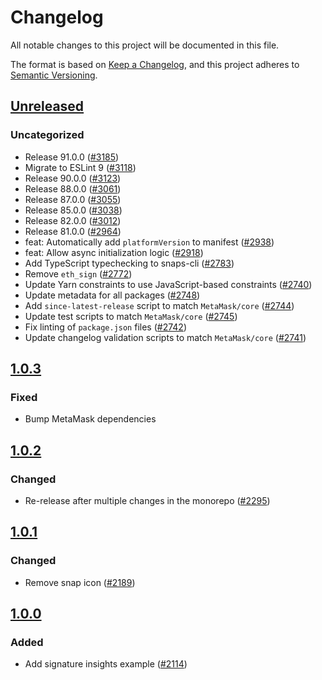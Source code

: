 # Changelog

All notable changes to this project will be documented in this file.

The format is based on [Keep a Changelog](https://keepachangelog.com/en/1.0.0/),
and this project adheres to [Semantic Versioning](https://semver.org/spec/v2.0.0.html).

## [Unreleased]

### Uncategorized

- Release 91.0.0 ([#3185](https://github.com/MetaMask/snaps/pull/3185))
- Migrate to ESLint 9 ([#3118](https://github.com/MetaMask/snaps/pull/3118))
- Release 90.0.0 ([#3123](https://github.com/MetaMask/snaps/pull/3123))
- Release 88.0.0 ([#3061](https://github.com/MetaMask/snaps/pull/3061))
- Release 87.0.0 ([#3055](https://github.com/MetaMask/snaps/pull/3055))
- Release 85.0.0 ([#3038](https://github.com/MetaMask/snaps/pull/3038))
- Release 82.0.0 ([#3012](https://github.com/MetaMask/snaps/pull/3012))
- Release 81.0.0 ([#2964](https://github.com/MetaMask/snaps/pull/2964))
- feat: Automatically add `platformVersion` to manifest ([#2938](https://github.com/MetaMask/snaps/pull/2938))
- feat: Allow async initialization logic ([#2918](https://github.com/MetaMask/snaps/pull/2918))
- Add TypeScript typechecking to snaps-cli ([#2783](https://github.com/MetaMask/snaps/pull/2783))
- Remove `eth_sign` ([#2772](https://github.com/MetaMask/snaps/pull/2772))
- Update Yarn constraints to use JavaScript-based constraints ([#2740](https://github.com/MetaMask/snaps/pull/2740))
- Update metadata for all packages ([#2748](https://github.com/MetaMask/snaps/pull/2748))
- Add `since-latest-release` script to match `MetaMask/core` ([#2744](https://github.com/MetaMask/snaps/pull/2744))
- Update test scripts to match `MetaMask/core` ([#2745](https://github.com/MetaMask/snaps/pull/2745))
- Fix linting of `package.json` files ([#2742](https://github.com/MetaMask/snaps/pull/2742))
- Update changelog validation scripts to match `MetaMask/core` ([#2741](https://github.com/MetaMask/snaps/pull/2741))

## [1.0.3]

### Fixed

- Bump MetaMask dependencies

## [1.0.2]

### Changed

- Re-release after multiple changes in the monorepo ([#2295](https://github.com/MetaMask/snaps/pull/2295))

## [1.0.1]

### Changed

- Remove snap icon ([#2189](https://github.com/MetaMask/snaps/pull/2189))

## [1.0.0]

### Added

- Add signature insights example ([#2114](https://github.com/MetaMask/snaps/pull/2079))

[Unreleased]: https://github.com/MetaMask/snaps/compare/@metamask/signature-insights-example-snap@1.0.3...HEAD
[1.0.3]: https://github.com/MetaMask/snaps/compare/@metamask/signature-insights-example-snap@1.0.2...@metamask/signature-insights-example-snap@1.0.3
[1.0.2]: https://github.com/MetaMask/snaps/compare/@metamask/signature-insights-example-snap@1.0.1...@metamask/signature-insights-example-snap@1.0.2
[1.0.1]: https://github.com/MetaMask/snaps/compare/@metamask/signature-insights-example-snap@1.0.0...@metamask/signature-insights-example-snap@1.0.1
[1.0.0]: https://github.com/MetaMask/snaps/releases/tag/@metamask/signature-insights-example-snap@1.0.0
